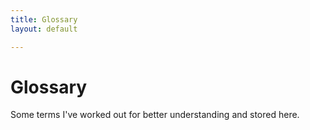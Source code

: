 ```yaml
---
title: Glossary
layout: default

---
```

# Glossary

<p>Some terms I've worked out for better understanding and stored here.</p>
